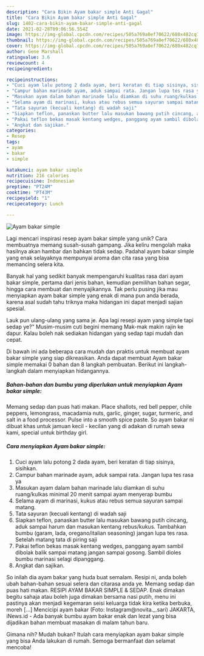 ```yaml
---
description: "Cara Bikin Ayam bakar simple Anti Gagal"
title: "Cara Bikin Ayam bakar simple Anti Gagal"
slug: 1402-cara-bikin-ayam-bakar-simple-anti-gagal
date: 2021-02-28T09:06:56.554Z
image: https://img-global.cpcdn.com/recipes/505a769a0ef70622/680x482cq70/ayam-bakar-simple-foto-resep-utama.jpg
thumbnail: https://img-global.cpcdn.com/recipes/505a769a0ef70622/680x482cq70/ayam-bakar-simple-foto-resep-utama.jpg
cover: https://img-global.cpcdn.com/recipes/505a769a0ef70622/680x482cq70/ayam-bakar-simple-foto-resep-utama.jpg
author: Gene Marshall
ratingvalue: 3.6
reviewcount: 4
recipeingredient:

recipeinstructions:
- "Cuci ayam lalu potong 2 dada ayam, beri keratan di tiap sisinya, sisihkan."
- "Campur bahan marinade ayam, aduk sampai rata. Jangan lupa tes rasa ya"
- "Masukan ayam dalam bahan marinade lalu diamkan di suhu ruang/kulkas minimal 20 menit sampai ayam menyerap bumbu"
- "Selama ayam di marinasi, kukus atau rebus semua sayuran sampai matang."
- "Tata sayuran (kecuali kentang) di wadah saji"
- "Siapkan teflon, panaskan butter lalu masukan bawang putih cincang, aduk sampai harum dan masukan kentang rebus/kukus. Tambahkan bumbu (garam, lada, oregano/italian seasoning) jangan lupa tes rasa. Setelah matang tata di piring saji"
- "Pakai teflon bekas masak kentang wedges, panggang ayam sambil dibolak balik sampai matang jangan sampai gosong. Sambil dioles bumbu marinasi selagi dipanggang."
- "Angkat dan sajikan."
categories:
- Resep
tags:
- ayam
- bakar
- simple

katakunci: ayam bakar simple 
nutrition: 216 calories
recipecuisine: Indonesian
preptime: "PT24M"
cooktime: "PT43M"
recipeyield: "1"
recipecategory: Lunch

---
```



![Ayam bakar simple](https://img-global.cpcdn.com/recipes/505a769a0ef70622/680x482cq70/ayam-bakar-simple-foto-resep-utama.jpg)

Lagi mencari inspirasi resep ayam bakar simple yang unik? Cara membuatnya memang susah-susah gampang. Jika keliru mengolah maka hasilnya akan hambar dan bahkan tidak sedap. Padahal ayam bakar simple yang enak selayaknya mempunyai aroma dan cita rasa yang bisa memancing selera kita.

Banyak hal yang sedikit banyak mempengaruhi kualitas rasa dari ayam bakar simple, pertama dari jenis bahan, kemudian pemilihan bahan segar, hingga cara membuat dan menyajikannya. Tak perlu pusing jika mau menyiapkan ayam bakar simple yang enak di mana pun anda berada, karena asal sudah tahu triknya maka hidangan ini dapat menjadi sajian spesial.

Lauk pun ulang-ulang yang sama je. Apa lagi resepi ayam yang simple tapi sedap ye?&#34; Musim-musim cuti begini memang Mak-mak makin rajin ke dapur. Kalau boleh nak sediakan hidangan yang sedap tapi mudah dan cepat.


Di bawah ini ada beberapa cara mudah dan praktis untuk membuat ayam bakar simple yang siap dikreasikan. Anda dapat membuat Ayam bakar simple memakai 0 bahan dan 8 langkah pembuatan. Berikut ini langkah-langkah dalam menyiapkan hidangannya.

<!--inarticleads1-->

##### Bahan-bahan dan bumbu yang diperlukan untuk menyiapkan Ayam bakar simple:



Memang sedap dan puas hati makan. Place shallots, red bell pepper, chile peppers, lemongrass, macadamia nuts, garlic, ginger, sugar, turmeric, and salt in a food processor. Pulse into a smooth spice paste. So ayam bakar ni dibuat khas untuk jamuan kecil - kecilan yang di adakan di rumah sewa kami, special untuk birthday girl. 

<!--inarticleads2-->

##### Cara menyiapkan Ayam bakar simple:

1. Cuci ayam lalu potong 2 dada ayam, beri keratan di tiap sisinya, sisihkan.
1. Campur bahan marinade ayam, aduk sampai rata. Jangan lupa tes rasa ya
1. Masukan ayam dalam bahan marinade lalu diamkan di suhu ruang/kulkas minimal 20 menit sampai ayam menyerap bumbu
1. Selama ayam di marinasi, kukus atau rebus semua sayuran sampai matang.
1. Tata sayuran (kecuali kentang) di wadah saji
1. Siapkan teflon, panaskan butter lalu masukan bawang putih cincang, aduk sampai harum dan masukan kentang rebus/kukus. Tambahkan bumbu (garam, lada, oregano/italian seasoning) jangan lupa tes rasa. Setelah matang tata di piring saji
1. Pakai teflon bekas masak kentang wedges, panggang ayam sambil dibolak balik sampai matang jangan sampai gosong. Sambil dioles bumbu marinasi selagi dipanggang.
1. Angkat dan sajikan.


So inilah dia ayam bakar yang huda buat semalam. Resipi ni, anda boleh ubah bahan-bahan sesuai selera dan citarasa anda ye. Memang sedap dan puas hati makan. RESIPI AYAM BAKAR SIMPLE &amp; SEDAP. Enak dimakan begitu sahaja atau boleh juga dimakan bersama nasi putih, menu ini pastinya akan menjadi kegemaran seisi keluarga tidak kira ketika berbuka, moreh […] Mencicipi ayam bakar (Foto: Instagram@novita._.sari) JAKARTA, iNews.id - Ada banyak bumbu ayam bakar enak dan lezat yang bisa dijadikan bahan membuat masakan di malam tahun baru. 

Gimana nih? Mudah bukan? Itulah cara menyiapkan ayam bakar simple yang bisa Anda lakukan di rumah. Semoga bermanfaat dan selamat mencoba!
